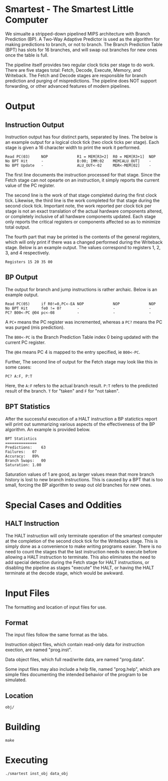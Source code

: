 Smartest - The Smartest Little Computer
=======================================

We simualte a stripped-down pipelined MIPS architecture with
Branch Prediction (BP).  A Two-Way Adaptive Predictor is used as the algorithm
for making predictions to branch, or not to branch.  The Branch Prediction Table
(BPT) has slots for 16 branches, and will swap out branches for new ones once
the table is full.

The pipeline itself provides two regular clock ticks per stage to do work. There
are five stages total: Fetch, Decode, Execute, Memory, and Writeback. The
Fetch and Decode stages are responsible for branch prediction and purging of
mispredictions.  The pipeline does NOT support forwarding, or other advanced
features of modern pipelines.

Output
======

Instruction Output
------------------
Instruction output has four distinct parts, separated by lines. The below is an
example output for a logical clock tick (two clock ticks per stage).  Each
stage is given a 16 character width to print the work it performed.

    Read PC(03)     NOP             R1 = MEM[R3+2]  R0 = MEM[R3+1]  NOP
    No BPT Hit      -               B:00; IMM:02    MEM[ALU_OUT]    -
    No BPT Update   -               ALU_OUT<-02     MDR<-MEM[02]    -

The first line documents the instruction processed for that stage. Since the
Fetch stage can not opearte on an instruction, it simply reports the current
value of the PC register.

The second line is the work of that stage completed during the first clock tick.
Likewise, the third line is the work completed for that stage during the second
clock tick.  Important note, the work reported per clock tick per stage is not
an exact translation of the actual hardware components altered, or completely
inclusive of all hardware components updated.  Each stage only reports the
critical registers or components affected so as to minimize total output.

The fourth part that may be printed is the contents of the general registers,
which will only print if there was a changed performed during the Writeback 
stage. Below is an example output.  The values correspond to registers 1, 2, 3,
and 4 respectively.

    Registers 15 20 35 00
	
BP Output
---------

The output for branch and jump instructions is rather archaic.  Below is an
example output.

    Read PC(05)     if R0!=0,PC<-EA NOP             NOP             NOP
    No BPT Hit      fe0 != 0?       -               -               -
    PC? B00<-PC @04 pc<-08          -               -               -

A `PC+` means the PC register was incremented, whereas a `PC?` means the PC was
purged (mis prediction).

The `B00<-PC` is the Branch Prediction Table index 0 being updated with the
current PC register.

The `@04` means PC 4 is mapped to the entry specified, ie `B00<-PC`.

Further, The second line of output for the Fetch stage may look like this in
some cases:

    PC? A:F, P:T
	
Here, the `A:F` refers to the actual branch result.  `P:T` refers to the predicted result of the branch.  `T` for "taken" and `F` for "not taken".
	
	
BPT Statistics
--------------

After the successful execution of a HALT instruction a BP statictics report
will print out summarizing various aspects of the effectiveness of the BP
algorithm.  An example is provided below.

    BPT Statistics
    ==============
    Predictions:	63
    Failures:	07
    Accuracy:	89%
    Branch Swaps:	00
    Saturation:	1.00

Saturation values of 1 are good, as larger values mean that more
branch history is lost to new branch instructions.  This is caused by a BPT 
that is too small, forcing the BP algorithm to swap out old branches for new 
ones.

Special Cases and Oddities
==========================

HALT Instruction
----------------

The HALT instruction will only terminate operation of the smartest computer at
the completion of the second clock tick for the Writeback stage.  This is
simply done as a convenience to make writing programs easier.  There is no need
to count the stages that the last instruction needs to execute before allowing
a HALT instruction to terminate.  This also eliminates the need to add special 
detection during the Fetch stage for HALT instructions, or disabling the
pipeline as stages "execute" the HALT, or having the HALT terminate at the
decode stage, which would be awkward.

Input Files
===========

The formatting and location of input files for use.

Format
------

The input files follow the same format as the labs.

Instruction object files, which contain read-only data for instruction exection,
are named "prog.inst".

Data object files, which full read/write data, are named "prog.data".

Some input files may also include a help file, named "prog.help", which are 
simple files documenting the intended behavior of the program to be simulated.

Location
--------

    obj/

Building
========

    make

Executing
=========

    ./smartest inst_obj data_obj
